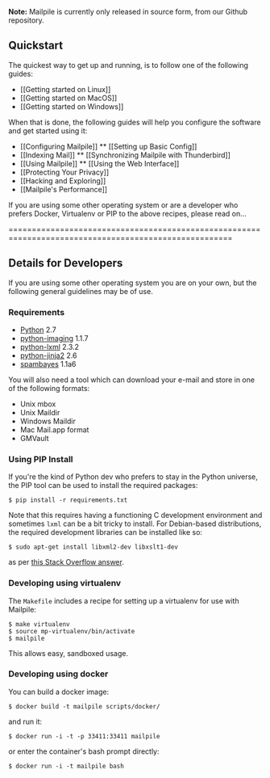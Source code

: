 **Note:** Mailpile is currently only released in source form, from our Github repository.

## Quickstart

The quickest way to get up and running, is to follow one of the following guides:

* [[Getting started on Linux]]
* [[Getting started on MacOS]]
* [[Getting started on Windows]]

When that is done, the following guides will help you configure the software and get started using it:

* [[Configuring Mailpile]]
** [[Setting up Basic Config]]
* [[Indexing Mail]]
** [[Synchronizing Mailpile with Thunderbird]]
* [[Using Mailpile]]
** [[Using the Web Interface]]
* [[Protecting Your Privacy]]
* [[Hacking and Exploring]]
* [[Mailpile's Performance]]

If you are using some other operating system or are a developer who prefers Docker, Virtualenv or PIP to the above recipes, please read on...

======================================================================================================

## Details for Developers

If you are using some other operating system you are on your own, but the following general guidelines may be of use.

### Requirements

- [Python](http://python.org) 2.7
- [python-imaging](http://www.pythonware.com/products/pil/) 1.1.7
- [python-lxml](http://lxml.de/) 2.3.2
- [python-jinja2](http://jinja.pocoo.org/) 2.6
- [spambayes](http://www.spambayes.org/) 1.1a6

You will also need a tool which can download your e-mail and store in one of the following formats:

- Unix mbox
- Unix Maildir
- Windows Maildir
- Mac Mail.app format
- GMVault

### Using PIP Install

If you're the kind of Python dev who prefers to stay in the Python universe, the PIP tool can be used to install the required packages:

    $ pip install -r requirements.txt

Note that this requires having a functioning C development environment and sometimes `lxml` can be a bit tricky to install. For Debian-based distributions, the required development libraries can be installed like so:

    $ sudo apt-get install libxml2-dev libxslt1-dev

as per [this Stack Overflow
answer](http://stackoverflow.com/questions/15759150/src-lxml-etree-defs-h931-fatal-error-libxml-xmlversion-h-no-such-file-or-di).

### Developing using virtualenv ###

The `Makefile` includes a recipe for setting up a virtualenv for use with Mailpile:

    $ make virtualenv
    $ source mp-virtualenv/bin/activate
    $ mailpile

This allows easy, sandboxed usage.

### Developing using docker ###

You can build a docker image:

    $ docker build -t mailpile scripts/docker/

and run it:

    $ docker run -i -t -p 33411:33411 mailpile

or enter the container's bash prompt directly:

    $ docker run -i -t mailpile bash
